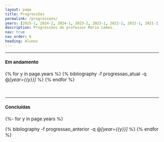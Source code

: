 ```yaml
---
layout: page
title: Progressões
permalink: /progressoes/
years: [2025-1, 2024-2, 2024-1, 2023-2, 2023-1, 2022-2, 2022-1, 2021-2, 2021-1, 2020-2, 2020-1,2019-2, 2019-1, 2018-2, 2018-1, 2017-2, 2017-1, 2016-2, 2016-1, 2015-2, 2015-1, 2014-2]
description: Progressões do professor Mario Lemes.
nav: true
nav_order: 6
heading: Alunos
---
```

 <hr>

<span style="font-size:15px">

<h4>Em andamento</h4>

<div class="publications">

{% for y in page.years  %}
  {% bibliography -f progressao_atual -q @*[year={{y}}]* %}
{% endfor %}

</div>

  <br>

 <hr>
<span style="font-size:15px">

<h4>Concluídas</h4>


<div class="publications">

{%- for y in page.years %}
  <!-- <h2 class="year">{{y}}</h2> -->
  {% bibliography -f progressao_anterior -q @*[year={{y}}]* %}
{% endfor %}